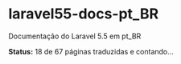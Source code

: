 # laravel55-docs-pt_BR
Documentação do Laravel 5.5 em pt_BR

**Status:** 18 de 67 páginas traduzidas e contando...
